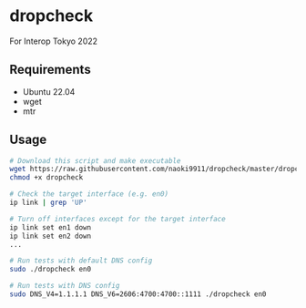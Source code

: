 # dropcheck

For Interop Tokyo 2022


## Requirements

- Ubuntu 22.04
- wget
- mtr

## Usage

```sh
# Download this script and make executable
wget https://raw.githubusercontent.com/naoki9911/dropcheck/master/dropcheck
chmod +x dropcheck

# Check the target interface (e.g. en0)
ip link | grep 'UP'

# Turn off interfaces except for the target interface
ip link set en1 down
ip link set en2 down
...

# Run tests with default DNS config
sudo ./dropcheck en0

# Run tests with DNS config
sudo DNS_V4=1.1.1.1 DNS_V6=2606:4700:4700::1111 ./dropcheck en0
```
